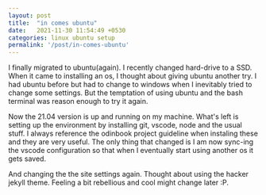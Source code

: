 ```yaml
---
layout: post
title:  "in comes ubuntu"
date:   2021-11-30 11:54:49 +0530
categories: linux ubuntu setup
permalink: '/post/in-comes-ubuntu'
---
```


I finally migrated to ubuntu(again). I recently changed hard-drive to a SSD. When it came to installing an os, I thought about giving ubuntu another try. I had ubuntu before but had to change to windows when I inevitably tried to change some settings. But the temptation of using ubuntu and the bash terminal was reason enough to try it again.

Now the 21.04 version is up and running on my machine. What's left is setting up the environment by installing git, vscode, node and the usual stuff. I always reference the odinbook project guideline when instaling these and they are very useful. The only thing that changed is I am now sync-ing the vscode configuration so that when I eventually start using another os it gets saved.

And changing the the site settings again. Thought about using the hacker jekyll theme. Feeling a bit rebellious and cool might change later :P.